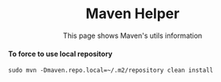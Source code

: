 <h1 align="center">Maven Helper</h1>
<p align="center">This page shows Maven's utils information</p>

#### To force to use local repository
```console
sudo mvn -Dmaven.repo.local=~/.m2/repository clean install
```

